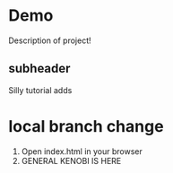 # Demo

Description of project!

## subheader

Silly tutorial adds

# local branch change

1. Open index.html in your browser
2. GENERAL KENOBI IS HERE
